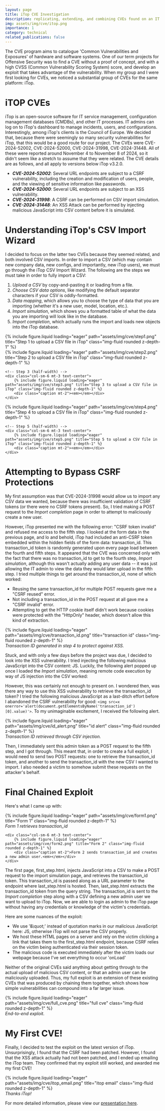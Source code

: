 ```yaml
---
layout: page
title: iTop CVE Investigation
description: replicating, extending, and combining CVEs found on an IT portal
img: assets/img/cve/itop.png
importance: 1
category: technical
related_publications: false
---
```


The CVE program aims to catalogue 'Common Vulnerabilities and Exposures' of hardware and software systems. One of our term projects for Offensive Security was to find a CVE without a proof of concept, and with a high CVSS (Common Vulnerability Scoring System) score, and develop an exploit that takes advantage of the vulnerability. When my group and I were first looking for CVEs, we noticed a substantial group of CVEs for the same platform: iTop.

<!-- pics of itop dash -->

# iTOP CVEs
iTop is an open-source software for IT service management, configuration management databases (CMDBs), and other IT processes. IT admins can log on to iTop's dashboard to manage incidents, users, and configurations. Interestingly, among iTop's clients is the Council of Europe. We decided that, because there were seemingly so many security vulnerabilities for iTop, that this would be a good route for our project. The CVEs were CVE-2024-52002, CVE-2024-52000, CVE-2024-31998, CVE-2024-31448. All of these were reported around November 4 to November 8 of 2024, so it didn't seem like a stretch to assume that they were related. The CVE details are as follows, and all apply to versions below iTop v3.2.0.

- **_CVE-2024-52002_**: Several URL endpoints are subject to a CSRF vulnerability, including the creation and modification of users, people, and the viewing of sensitive information like passwords.
- **_CVE-2024-52000_**: Several URL endpoints are subject to an XSS vulnerability.
- **_CVE-2024-31998_**: A CSRF can be performed on CSV import simulation.
- **_CVE-2024-31448_**: An XSS Attack can be performed by injecting malicious JavaScript into CSV content before it is simulated.


# Understanding iTop's CSV Import Wizard
I decided to focus on the latter two CVEs because they seemed related, and both involved CSV imports. In order to import a CSV (which may contain new company data, new configs, and importantly, new iTop users), we must go through the iTop CSV Import Wizard. The following are the steps we must take in order to fully import a CSV:

1. _Upload a CSV_ by copy-and-pasting it or loading from a file.
2. _Choose CSV data options_, like modifying the default separator characters if your CSV is oddly-formatted.
3. _Data mapping_, which allows you to choose the type of data that you are importing (whether it's a new user, model, location, etc.).
4. _Import simulation_, which shows you a formatted table of what the data you are importing will look like in the database.
5. _Import completion_, which actually runs the import and loads new objects into the iTop database.

<div class="row">
    <!-- Step 1 (spans full width of first row) -->
    <div class="col-12 mt-3 text-center">
        {% include figure.liquid loading="eager" path="assets/img/cve/step1.png" title="Step 1 to upload a CSV file in iTop" class="img-fluid rounded z-depth-1" %}
        <div class="caption mt-2"><em></em></div>
    </div>
</div>

<div class="row">
    <!-- Step 2 (half-width) -->
    <div class="col-sm-6 mt-3 text-center">
        {% include figure.liquid loading="eager" path="assets/img/cve/step2.png" title="Step 2 to upload a CSV file in iTop" class="img-fluid rounded z-depth-1" %}
        <div class="caption mt-2"><em></em></div>
    </div>
    
    <!-- Step 3 (half-width) -->
    <div class="col-sm-6 mt-3 text-center">
        {% include figure.liquid loading="eager" path="assets/img/cve/step3.png" title="Step 3 to upload a CSV file in iTop" class="img-fluid rounded z-depth-1" %}
        <div class="caption mt-2"><em></em></div>
    </div>
</div>

<div class="row">
    <!-- Step 4 (half-width) -->
    <div class="col-sm-6 mt-3 text-center">
        {% include figure.liquid loading="eager" path="assets/img/cve/step4.png" title="Step 4 to upload a CSV file in iTop" class="img-fluid rounded z-depth-1" %}
        <div class="caption mt-2"><em></em></div>
    </div>

    <!-- Step 5 (half-width) -->
    <div class="col-sm-6 mt-3 text-center">
        {% include figure.liquid loading="eager" path="assets/img/cve/step5.png" title="Step 5 to upload a CSV file in iTop" class="img-fluid rounded z-depth-1" %}
        <div class="caption mt-2"><em></em></div>
    </div>
</div>


# Attempting to Bypass CSRF Protections

My first assumption was that CVE-2024-31998 would allow us to import any CSV data we wanted, because there was insufficient validation of CSRF tokens (or there were no CSRF tokens present). So, I tried making a  POST request to the _Import completion_ page in order to attempt to maliciously create a new user.

However, iTop presented me with the following error: "CSRF token invalid" and refused me access to the fifth step. I looked at the form data in the previous page, and lo and behold, iTop had included an anti-CSRF token embedded within the hidden fields of the form data: transaction_id. This transaction_id token is randomly generated upon every page load between the fourth and fifth steps. It appeared that the CVE was concerned only with the fact that there was no transaction_id to get to the fourth step, _Import simulation_, although this wasn't actually adding any user data -- it was just allowing the IT admin to view the data they would later upload in the fifth step. I tried multiple things to get around the transaction_id, none of which worked:

- Reusing the same transaction_id for multiple POST requests gave me a "CSRF reused" error.
- Not including a transaction_id in the POST request at all gave me a "CSRF invalid" error.
- Attempting to get the HTTP cookie itself didn't work because cookies were protected with the "HttpOnly" header, which doesn't allow this kind of extraction.

<div class="row justify-content-center">
    <div class="col-sm-8 mt-3 text-center">
        {% include figure.liquid loading="eager" path="assets/img/cve/transaction_id.png" title="transaction id" class="img-fluid rounded z-depth-1" %}
        <div class="caption mt-2"><em>Transaction ID generated in step 4 to protect against XSS.</em></div>
    </div>
</div>


Stuck, and with only a few days before the project was due, I decided to look into the XSS vulnerability. I tried injecting the following malicious JavaScript into the CSV content: JS. Luckily, the following alert popped up once I loaded the _Import simulation_, meaning remote code execution by way of JS injection into the CSV worked:

However, this was certainly not enough to present on. I wondered then, was there any way to use this XSS vulnerability to retrieve the transaction_id token? I tried the following malicious JavaScript as a last-ditch effort before I abandoned the CSRF vulnerability for good: `<img src=x onerror='alert(document.getElementsByName('transaction_id')[0].value)'>`. To my unimaginable excitement, I received the following alert.

<div class="row justify-content-center">
    <div class="col-sm-8 mt-3 text-center">
        {% include figure.liquid loading="eager" path="assets/img/cve/id_alert.png" title="id alert" class="img-fluid rounded z-depth-1" %}
        <div class="caption mt-2"><em>Transaction ID retrieved through CSV injection.</em></div>
    </div>
</div>

Then, I immediately sent this admin token as a POST request to the fifth step, and I got through. This meant that, in order to create a full exploit, I would need to send two POST requests: one to retrieve the transaction_id token, and another to send the transaction_id with the new CSV I wanted to import. I also needed a victim to somehow submit these requests on the attacker's behalf. 

# Final Chained Exploit 

Here's what I came up with:

<div class="row">
    <div class="col-sm-6 mt-3 text-center">
        {% include figure.liquid loading="eager" path="assets/img/cve/form1.png" title="Form 1" class="img-fluid rounded z-depth-1" %}
        <div class="caption mt-2"><em>Form 1 retrieves transaction_id</em></div>
    </div>
    
    <div class="col-sm-6 mt-3 text-center">
        {% include figure.liquid loading="eager" path="assets/img/cve/form2.png" title="Form 2" class="img-fluid rounded z-depth-1" %}
        <div class="caption mt-2">Form 2 sends transaction_id and creates a new admin user.<em></em></div>
    </div>
</div>

The first page, first_step.html, injects JavaScript into a CSV to make a POST request to the import simulation page, and retrieves the transaction_id token. This transaction_id is passed along as a URL parameter to the endpoint where last_step.html is hosted. Then, last_step.html extracts the transaction_id token from the query string. The transaction_id is sent to the _Import completion_ step along with a CSV defining a new admin user we want to upload to iTop. Now, we are able to login as admin to the iTop page without having any credentials or knowledge of the victim's credentials.


Here are some nuances of the exploit:

- We use '&\quot;' instead of quotation marks in our malicious JavaScript here: JS, otherwise iTop will not parse the CSV properly.
- We host these HTML pages on a server and rely on the victim clicking a link that takes them to the first_step.html endpoint, because CSRF relies on the victim being authenticated via their session token.
- The malicious code is executed immediately after the victim loads our webpage because I've set everything to occur 'onLoad'

Neither of the original CVEs said anything about getting through to the actual upload of malicious CSV content, or that an admin user can be maliciously uploaded. Thus, my full exploit is an extension of these existing CVEs that was produced by chaining them together, which shows how simple vulnerabilities can compound into a far larger issue.

<div class="row justify-content-center">
    <div class="col-sm-8 mt-3 text-center">
        {% include figure.liquid loading="eager" path="assets/img/cve/full_cve.png" title="full cve" class="img-fluid rounded z-depth-1" %}
        <div class="caption mt-2"><em>End-to-end exploit.</em></div>
    </div>
</div>

# My First CVE!

Finally, I decided to test the exploit on the latest version of iTop. Unsurprisingly, I found that the CSRF had been patched. However, I found that the XSS attack actually had not been patched, and I ended up emailing the iTop team. They confirmed that my exploit still worked, and awarded me my first CVE!

<div class="row justify-content-center">
    <div class="col-sm-8 mt-3 text-center">
        {% include figure.liquid loading="eager" path="assets/img/cve/itop_email.png" title="itop email" class="img-fluid rounded z-depth-1" %}
        <div class="caption mt-2"><em>Thanks iTop!</em></div>
    </div>
</div>

For more detailed information, please view our [presentation here](https://drive.google.com/file/d/1fsIOmZ25_SozrvT8nUVBAeLszXE_N2FR/view?usp=drive_link).



